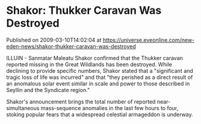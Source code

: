 # Shakor: Thukker Caravan Was Destroyed
Published on 2009-03-10T14:02:04 at https://universe.eveonline.com/new-eden-news/shakor-thukker-caravan-was-destroyed

ILLUIN - Sanmatar Maleatu Shakor confirmed that the Thukker caravan reported missing in the Great Wildlands has been destroyed. While declining to provide specific numbers, Shakor stated that a "significant and tragic loss of life was incurred" and that "they perished as a direct result of an anomalous solar event similar in scale and power to those described in Seyllin and the Syndicate region."

Shakor's announcement brings the total number of reported near-simultaneous mass-sequence anomalies in the last few hours to four, stoking popular fears that a widespread celestial armageddon is underway.

